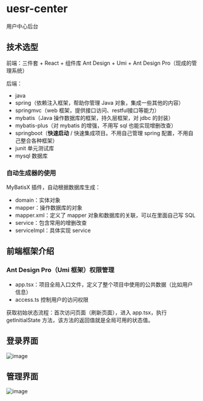 # uesr-center
用户中心后台
## 技术选型

前端：三件套 + React + 组件库 Ant Design + Umi + Ant Design Pro（现成的管理系统）

后端：

- java
- spring（依赖注入框架，帮助你管理 Java 对象，集成一些其他的内容）
- springmvc（web 框架，提供接口访问、restful接口等能力）
- mybatis（Java 操作数据库的框架，持久层框架，对 jdbc 的封装）
- mybatis-plus（对 mybatis 的增强，不用写 sql 也能实现增删改查）
- springboot（**快速启动** / 快速集成项目。不用自己管理 spring 配置，不用自己整合各种框架）
- junit 单元测试库
- mysql 数据库

### 自动生成器的使用

MyBatisX 插件，自动根据数据库生成：

- domain：实体对象
- mapper：操作数据库的对象
- mapper.xml：定义了 mapper 对象和数据库的关联，可以在里面自己写 SQL
- service：包含常用的增删改查
- serviceImpl：具体实现 service



## 前端框架介绍

### Ant Design Pro（Umi 框架）权限管理

- app.tsx：项目全局入口文件，定义了整个项目中使用的公共数据（比如用户信息）
- access.ts 控制用户的访问权限



获取初始状态流程：首次访问页面（刷新页面），进入 app.tsx，执行 getInitialState 方法，该方法的返回值就是全局可用的状态值。
## 登录界面

![image](https://user-images.githubusercontent.com/66348590/191023229-e4c2a43f-5ca6-4fba-b18d-e043b5645a04.png)

## 管理界面
![image](https://user-images.githubusercontent.com/66348590/191024063-4f1b7d87-0f7a-4a9d-a819-897370b590a6.png)



